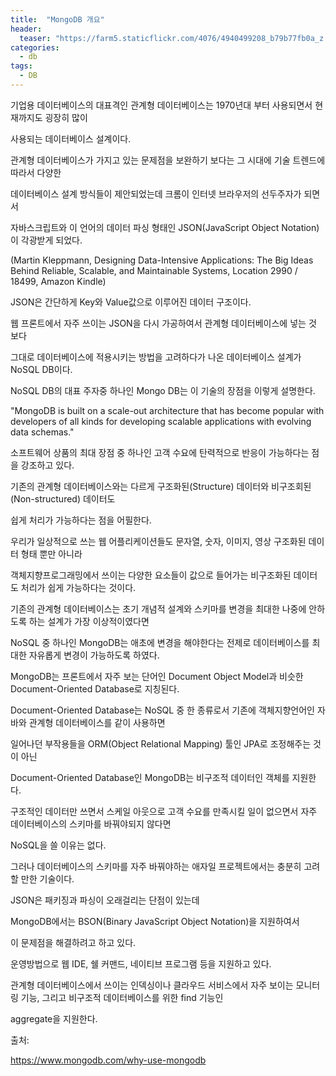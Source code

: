 ```yaml
---
title:  "MongoDB 개요"
header:
  teaser: "https://farm5.staticflickr.com/4076/4940499208_b79b77fb0a_z.jpg"
categories: 
  - db
tags:
  - DB
---
```

  
  기업용 데이터베이스의 대표격인 관계형 데이터베이스는 1970년대 부터 사용되면서 현재까지도 굉장히 많이 
  
  사용되는 데이터베이스 설계이다.
  
  관계형 데이터베이스가 가지고 있는 문제점을 보완하기 보다는 그 시대에 기술 트렌드에 따라서 다양한
  
  데이터베이스 설계 방식들이 제안되었는데 크롬이 인터넷 브라우저의 선두주자가 되면서 
  
  자바스크립트와 이 언어의 데이터 파싱 형태인 JSON(JavaScript Object Notation)이 각광받게 되었다.
  
  (Martin Kleppmann, Designing Data-Intensive Applications: The Big Ideas Behind Reliable, Scalable, and Maintainable Systems, Location 2990 / 18499, Amazon Kindle)
  
  JSON은 간단하게 Key와 Value값으로 이루어진 데이터 구조이다.
  
  웹 프론트에서 자주 쓰이는 JSON을 다시 가공하여서 관계형 데이터베이스에 넣는 것 보다
  
  그대로 데이터베이스에 적용시키는 방법을 고려하다가 나온 데이터베이스 설계가 NoSQL DB이다.
  
  NoSQL DB의 대표 주자중 하나인 Mongo DB는 이 기술의 장점을 이렇게 설명한다.
  
  "MongoDB is built on a scale-out architecture that has become popular with developers of all kinds for developing scalable applications with evolving data schemas."
  
  소프트웨어 상품의 최대 장점 중 하나인 고객 수요에 탄력적으로 반응이 가능하다는 점을 강조하고 있다.
  
  기존의 관계형 데이터베이스와는 다르게 구조화된(Structure) 데이터와 비구조회된(Non-structured) 데이터도
  
  쉽게 처리가 가능하다는 점을 어필한다.
  
  우리가 일상적으로 쓰는 웹 어플리케이션들도 문자열, 숫자, 이미지, 영상 구조화된 데이터 형태 뿐만 아니라
  
  객체지향프로그래밍에서 쓰이는 다양한 요소들이 값으로 들어가는 비구조화된 데이터도 처리가 쉽게 가능하다는 것이다.
  
  기존의 관계형 데이터베이스는 초기 개념적 설계와 스키마를 변경을 최대한 나중에 안하도록 하는 설계가 가장 이상적이였다면
  
  NoSQL 중 하나인 MongoDB는 애초에 변경을 해야한다는 전제로 데이터베이스를 최대한 자유롭게 변경이 가능하도록 하였다.
  
  MongoDB는 프론트에서 자주 보는 단어인 Document Object Model과 비슷한 Document-Oriented Database로 지칭된다.
  
  Document-Oriented Database는 NoSQL 중 한 종류로서 기존에 객체지향언어인 자바와 관계형 데이터베이스를 같이 사용하면
  
  일어나던 부작용들을 ORM(Object Relational Mapping) 툴인 JPA로 조정해주는 것이 아닌
  
  Document-Oriented Database인 MongoDB는 비구조적 데이터인 객체를 지원한다.
  
  구조적인 데이터만 쓰면서 스케일 아웃으로 고객 수요를 만족시킬 일이 없으면서 자주 데이터베이스의 스키마를 바꿔야되지 않다면
  
  NoSQL을 쓸 이유는 없다.
  
  그러나 데이터베이스의 스키마를 자주 바꿔야하는 애자일 프로젝트에서는 충분히 고려할 만한 기술이다.
  
  JSON은 패키징과 파싱이 오래걸리는 단점이 있는데
  
  MongoDB에서는 BSON(Binary JavaScript Object Notation)을 지원하여서
  
  이 문제점을 해결하려고 하고 있다.
  
  운영방법으로 웹 IDE, 쉘 커맨드, 네이티브 프로그램 등을 지원하고 있다.
  
  관계형 데이터베이스에서 쓰이는 인덱싱이나 클라우드 서비스에서 자주 보이는 모니터링 기능, 그리고 비구조적 데이터베이스를 위한 find 기능인
  
  aggregate을 지원한다.
  
출처:

https://www.mongodb.com/why-use-mongodb